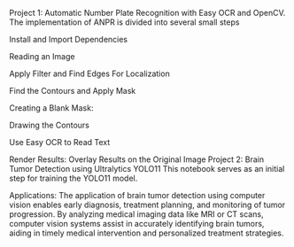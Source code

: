 Project 1: Automatic Number Plate Recognition with Easy OCR and OpenCV.
The implementation of ANPR is divided into several small steps

Install and Import Dependencies

Reading an Image

Apply Filter and Find Edges For Localization

Find the Contours and Apply Mask

Creating a Blank Mask:

Drawing the Contours

Use Easy OCR to Read Text

Render Results: Overlay Results on the Original Image
Project 2: Brain Tumor Detection using Ultralytics YOLO11
This notebook serves as an initial step for training the YOLO11 model.

Applications: The application of brain tumor detection using computer vision enables early diagnosis, treatment planning, and monitoring of tumor progression. By analyzing medical imaging data like MRI or CT scans, computer vision systems assist in accurately identifying brain tumors, aiding in timely medical intervention and personalized treatment strategies.
